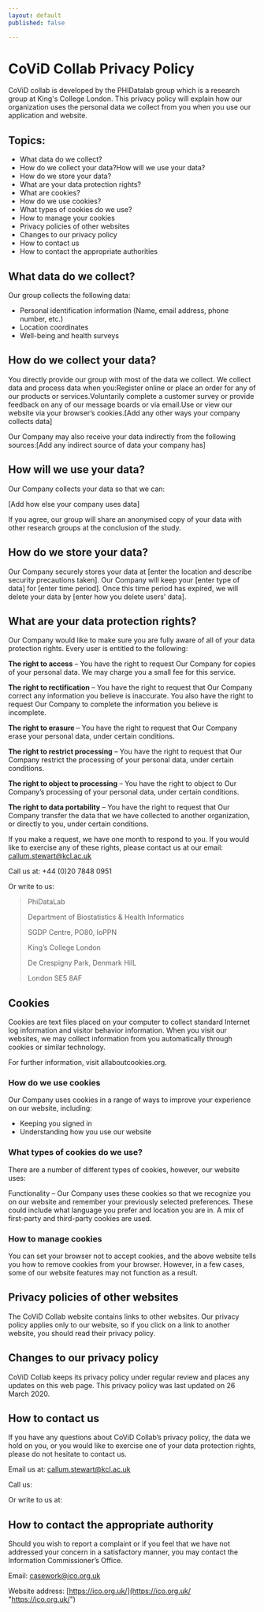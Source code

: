 ```yaml
---
layout: default
published: false

---
```

# CoViD Collab Privacy Policy

CoViD collab is developed by the PHIDatalab group which is a research group at King's College London. This privacy policy will explain how our organization uses the personal data we collect from you when you use our application and website.

## Topics:

* What data do we collect?
* How do we collect your data?How will we use your data?
* How do we store your data?
* What are your data protection rights?
* What are cookies?
* How do we use cookies?
* What types of cookies do we use?
* How to manage your cookies
* Privacy policies of other websites
* Changes to our privacy policy
* How to contact us
* How to contact the appropriate authorities

## What data do we collect?

Our group collects the following data:

* Personal identification information (Name, email address, phone number, etc.)
* Location coordinates
* Well-being and health surveys

## How do we collect your data?

You directly provide our group with most of the data we collect. We collect data and process data when you:Register online or place an order for any of our products or services.Voluntarily complete a customer survey or provide feedback on any of our message boards or via email.Use or view our website via your browser’s cookies.\[Add any other ways your company collects data\]

Our Company may also receive your data indirectly from the following sources:\[Add any indirect source of data your company has\]

## How will we use your data?

Our Company collects your data so that we can:

\[Add how else your company uses data\]

If you agree, our group will share an anonymised copy of your data with other research groups at the conclusion of the study.

## How do we store your data?

Our Company securely stores your data at \[enter the location and describe security precautions taken\]. Our Company will keep your \[enter type of data\] for \[enter time period\]. Once this time period has expired, we will delete your data by \[enter how you delete users’ data\].

## What are your data protection rights?

Our Company would like to make sure you are fully aware of all of your data protection rights. Every user is entitled to the following:

**The right to access** – You have the right to request Our Company for copies of your personal data. We may charge you a small fee for this service.

**The right to rectification** – You have the right to request that Our Company correct any information you believe is inaccurate. You also have the right to request Our Company to complete the information you believe is incomplete.

**The right to erasure** – You have the right to request that Our Company erase your personal data, under certain conditions.

**The right to restrict processing** – You have the right to request that Our Company restrict the processing of your personal data, under certain conditions.

**The right to object to processing** – You have the right to object to Our Company’s processing of your personal data, under certain conditions.

**The right to data portability** – You have the right to request that Our Company transfer the data that we have collected to another organization, or directly to you, under certain conditions.

If you make a request, we have one month to respond to you. If you would like to exercise any of these rights, please contact us at our email: [callum.stewart@kcl.ac.uk](callum.stewart@kcl.ac.uk "callum.stewart@kcl.ac.uk")

Call us at: +44 (0)20 7848 0951

Or write to us:

> PhiDataLab
>
> Department of Biostatistics & Health Informatics
>
> SGDP Centre, PO80, IoPPN
>
> King’s College London
>
> De Crespigny Park, Denmark HilL
>
> London SE5 8AF

## Cookies

Cookies are text files placed on your computer to collect standard Internet log information and visitor behavior information. When you visit our websites, we may collect information from you automatically through cookies or similar technology.

For further information, visit allaboutcookies.org.

### How do we use cookies

Our Company uses cookies in a range of ways to improve your experience on our website, including:

* Keeping you signed in
* Understanding how you use our website

### What types of cookies do we use?

There are a number of different types of cookies, however, our website uses:

Functionality – Our Company uses these cookies so that we recognize you on our website and remember your previously selected preferences. These could include what language you prefer and location you are in. A mix of first-party and third-party cookies are used.

### How to manage cookies

You can set your browser not to accept cookies, and the above website tells you how to remove cookies from your browser. However, in a few cases, some of our website features may not function as a result.

## Privacy policies of other websites

The CoViD Collab website contains links to other websites. Our privacy policy applies only to our website, so if you click on a link to another website, you should read their privacy policy.

## Changes to our privacy policy

CoViD Collab keeps its privacy policy under regular review and places any updates on this web page. This privacy policy was last updated on 26 March 2020.

## How to contact us

If you have any questions about CoViD Collab’s privacy policy, the data we hold on you, or you would like to exercise one of your data protection rights, please do not hesitate to contact us.

Email us at: [callum.stewart@kcl.ac.uk](callum.stewart@kcl.ac.uk "callum.stewart@kcl.ac.uk")

Call us:

Or write to us at:

## How to contact the appropriate authority

Should you wish to report a complaint or if you feel that we have not addressed your concern in a satisfactory manner, you may contact the Information Commissioner’s Office.

Email: [casework@ico.org.uk](mailto:casework@ico.org.uk)

Website address: [https://ico.org.uk/](https://ico.org.uk/ "https://ico.org.uk/")
